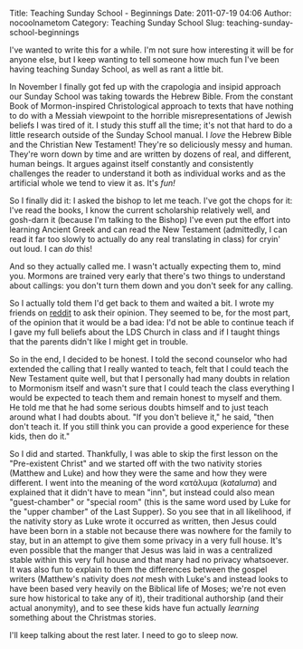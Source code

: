 Title: Teaching Sunday School - Beginnings
Date: 2011-07-19 04:06
Author: nocoolnametom
Category: Teaching Sunday School
Slug: teaching-sunday-school-beginnings

I've wanted to write this for a while. I'm not sure how interesting it will be for anyone else, but I keep wanting to tell someone how much fun I've been having teaching Sunday School, as well as rant a little bit.

In November I finally got fed up with the crapologia and insipid approach our Sunday School was taking towards the Hebrew Bible. From the constant Book of Mormon-inspired Christological approach to texts that have nothing to do with a Messiah viewpoint to the horrible misrepresentations of Jewish beliefs I was tired of it. I study this stuff all the time; it's not that hard to do a little research outside of the Sunday School manual. I *love* the Hebrew Bible and the Christian New Testament! They're so deliciously messy and human. They're worn down by time and are written by dozens of real, and different, human beings. It argues against itself constantly and consistently challenges the reader to understand it both as individual works and as the artificial whole we tend to view it as. It's *fun!*

So I finally did it: I asked the bishop to let me teach. I've got the chops for it: I've read the books, I know the current scholarship relatively well, and gosh-darn it (because I'm talking to the Bishop) I've even put the effort into learning Ancient Greek and can read the New Testament (admittedly, I can read it far too slowly to actually do any real translating in class) for cryin' out loud. I can *do* this!

And so they actually called me. I wasn't actually expecting them to, mind you. Mormons are trained very early that there's two things to understand about callings: you don't turn them down and you don't seek for any calling.

So I actually told them I'd get back to them and waited a bit. I wrote my friends on [reddit][] to ask their opinion. They seemed to be, for the most part, of the opinion that it would be a bad idea: I'd not be able to continue teach if I gave my full beliefs about the LDS Church in class and if I taught things that the parents didn't like I might get in trouble.

So in the end, I decided to be honest. I told the second counselor who had extended the calling that I really wanted to teach, felt that I could teach the New Testament quite well, but that I personally had many doubts in relation to Mormonism itself and wasn't sure that I could teach the class everything I would be expected to teach them and remain honest to myself and them. He told me that he had some serious doubts himself and to just teach around what I had doubts about. "If you don't believe it," he said, "then don't teach it. If you still think you can provide a good experience for these kids, then do it."

So I did and started. Thankfully, I was able to skip the first lesson on the "Pre-existent Christ" and we started off with the two nativity stories (Matthew and Luke) and how they were the same and how they were different. I went into the meaning of the word κατάλυμα (*kataluma*) and explained that it didn't have to mean "inn", but instead could also mean "guest-chamber" or "special room" (this is the same word used by Luke for the "upper chamber" of the Last Supper). So you see that in all likelihood, if the nativity story as Luke wrote it occurred as written, then Jesus could have been born in a stable not because there was nowhere for the family to stay, but in an attempt to give them some privacy in a very full house. It's even possible that the manger that Jesus was laid in was a centralized stable within this very full house and that mary had no privacy whatsoever. It was also fun to explain to them the differences between the gospel writers (Matthew's nativity does *not* mesh with Luke's and instead looks to have been based very heavily on the Biblical life of Moses; we're not even sure how historical to take any of it), their traditional authorship (and their actual anonymity), and to see these kids have fun actually *learning* something about the Christmas stories.

I'll keep talking about the rest later. I need to go to sleep now.

[reddit]: http://exmormon.reddit.com/
